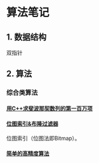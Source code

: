 # 算法笔记

## 1. 数据结构

双指针 

## 2. 算法

### 综合类算法

#### [用C++求斐波那契数列的第一百万项](https://www.zhihu.com/question/292320341)

#### [位图索引&布隆过滤器](https://www.jianshu.com/p/0f185fca06f7)

位图索引（位图法即Bitmap）。

#### [简单的高精度算法](https://blog.csdn.net/weixin_42172261/article/details/86775037)

